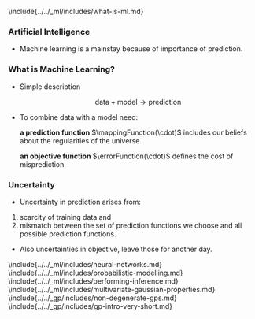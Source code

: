 <!-- Introduction to GPs -->

\include{../../_ml/includes/what-is-ml.md}

### Artificial Intelligence

* Machine learning is a mainstay because of importance of prediction.

### What is Machine Learning?

* Simple description

    $$\text{data} + \text{model} \rightarrow \text{prediction}$$

* To combine data with a model need:

    **a prediction function** $\mappingFunction(\cdot)$ includes our beliefs about the regularities of the universe

    **an objective function** $\errorFunction(\cdot)$ defines the cost of misprediction.


### Uncertainty

* Uncertainty in prediction arises from:

1. scarcity of training data and 
2. mismatch between the set of prediction functions we choose and all possible prediction functions.

* Also uncertainties in objective, leave those for another day.

\include{../../_ml/includes/neural-networks.md}
\include{../../_ml/includes/probabilistic-modelling.md}
\include{../../_ml/includes/performing-inference.md}
\include{../../_ml/includes/multivariate-gaussian-properties.md}
\include{../../_gp/includes/non-degenerate-gps.md}
\include{../../_gp/includes/gp-intro-very-short.md}
